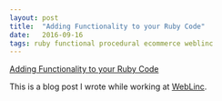 ```yaml
---
layout: post
title:  "Adding Functionality to your Ruby Code"
date:   2016-09-16
tags: ruby functional procedural ecommerce weblinc
---
```


[Adding Functionality to your Ruby Code](http://www.weblinc.com/labs/functional-programming-discounts/)

This is a blog post I wrote while working at [WebLinc](http://www.weblinc.com).
